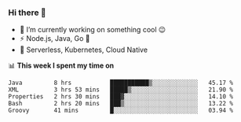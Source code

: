 ### Hi there 👋

<!--
**nodejh/nodejh** is a ✨ _special_ ✨ repository because its `README.md` (this file) appears on your GitHub profile.

Here are some ideas to get you started:

- 🔭 I’m currently working on ...
- 🌱 I’m currently learning ...
- 👯 I’m looking to collaborate on ...
- 🤔 I’m looking for help with ...
- 💬 Ask me about ...
- 📫 How to reach me: ...
- 😄 Pronouns: ...
- ⚡ Fun fact: ...
-->

- 🔭 I’m currently working on something cool :wink:
- ⚡ Node.js, Java, Go :thought_balloon:
- 🤖 Serverless, Kubernetes, Cloud Native

📊 **This week I spent my time on**

<!--START_SECTION:waka-->
```text
Java         8 hrs           ███████████▒░░░░░░░░░░░░░   45.17 % 
XML          3 hrs 53 mins   █████▒░░░░░░░░░░░░░░░░░░░   21.90 % 
Properties   2 hrs 30 mins   ███▓░░░░░░░░░░░░░░░░░░░░░   14.10 % 
Bash         2 hrs 20 mins   ███▒░░░░░░░░░░░░░░░░░░░░░   13.22 % 
Groovy       41 mins         █░░░░░░░░░░░░░░░░░░░░░░░░   03.94 % 
```
<!--END_SECTION:waka-->


<!--
:traffic_light: **Visitors**

![visitors](https://visitor-badge.glitch.me/badge?page_id=nodejh.nodejh)
-->
